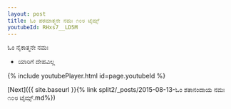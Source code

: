 ```yaml
---
layout: post
title: ಓಂ ಪರಮಾತ್ಮನೇ ನಮಃ ೧೦೮ ಟೈಮ್ಸ್
youtubeId: RHxs7__LD5M
---
```

 
 
 ಓಂ ನೈಕಾತ್ಮನೇ ನಮಃ  
 
 -  ಯಾರಿಗೆ ದೇಹವಿಲ್ಲ 
 
  
 
  
 
 
 
 
 
 


{% include youtubePlayer.html id=page.youtubeId %}
 
[Next]({{ site.baseurl }}{% link  split2/_posts/2015-08-13-ಓಂ ಶತಾನಂದಾಯ ನಮಃ ೧೦೮ ಟೈಮ್ಸ್.md%})
 
